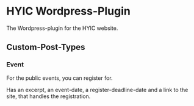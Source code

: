 # HYIC Wordpress-Plugin
The Wordpress-plugin for the HYIC website.

## Custom-Post-Types
### Event
For the public events, you can register for.

Has an excerpt, an event-date, a register-deadline-date and a link to the site, that handles the registration.